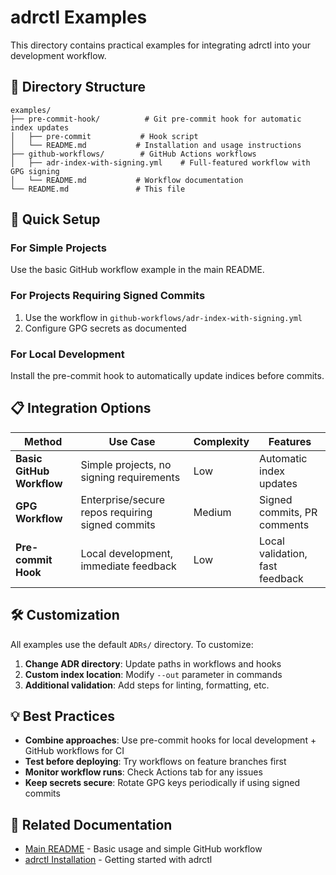 # adrctl Examples

This directory contains practical examples for integrating adrctl into your development workflow.

## 📁 Directory Structure

```
examples/
├── pre-commit-hook/          # Git pre-commit hook for automatic index updates
│   ├── pre-commit           # Hook script
│   └── README.md           # Installation and usage instructions
├── github-workflows/        # GitHub Actions workflows
│   ├── adr-index-with-signing.yml    # Full-featured workflow with GPG signing
│   └── README.md           # Workflow documentation
└── README.md               # This file
```

## 🚀 Quick Setup

### For Simple Projects
Use the basic GitHub workflow example in the main README.

### For Projects Requiring Signed Commits
1. Use the workflow in `github-workflows/adr-index-with-signing.yml`
2. Configure GPG secrets as documented

### For Local Development
Install the pre-commit hook to automatically update indices before commits.

## 📋 Integration Options

| Method | Use Case | Complexity | Features |
|--------|----------|------------|----------|
| **Basic GitHub Workflow** | Simple projects, no signing requirements | Low | Automatic index updates |
| **GPG Workflow** | Enterprise/secure repos requiring signed commits | Medium | Signed commits, PR comments |
| **Pre-commit Hook** | Local development, immediate feedback | Low | Local validation, fast feedback |

## 🛠️ Customization

All examples use the default `ADRs/` directory. To customize:

1. **Change ADR directory**: Update paths in workflows and hooks
2. **Custom index location**: Modify `--out` parameter in commands
3. **Additional validation**: Add steps for linting, formatting, etc.

## 💡 Best Practices

- **Combine approaches**: Use pre-commit hooks for local development + GitHub workflows for CI
- **Test before deploying**: Try workflows on feature branches first
- **Monitor workflow runs**: Check Actions tab for any issues
- **Keep secrets secure**: Rotate GPG keys periodically if using signed commits

## 🔗 Related Documentation

- [Main README](../README.md) - Basic usage and simple GitHub workflow
- [adrctl Installation](../README.md#installation) - Getting started with adrctl